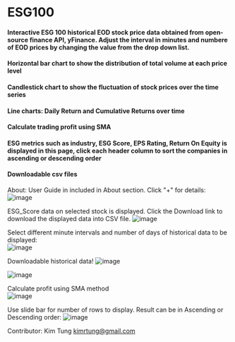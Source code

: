 # ESG100
#### Interactive ESG 100 historical EOD stock price data obtained from open-source finance API, yFinance. Adjust the interval in minutes and numbere of EOD prices by changing the value from the drop down list.
#### Horizontal bar chart to show the distribution of total volume at each price level
#### Candlestick chart to show the fluctuation of stock prices over the time series
#### Line charts: Daily Return and Cumulative Returns over time
#### Calculate trading profit using SMA
#### ESG metrics such as industry, ESG Score, EPS Rating, Return On Equity is displayed in this page, click each header column to sort the companies in ascending or descending order
#### Downloadable csv files

About: User Guide in included in About section. Click "+" for details: 
![image](https://user-images.githubusercontent.com/35645038/175801061-282b8bb6-2848-4231-ad77-d0e7d7b3ec79.png)

ESG_Score data on selected stock is displayed. Click the Download link to download the displayed data into CSV file.
![image](https://user-images.githubusercontent.com/35645038/175801111-0cf1367b-d0dd-4739-839f-bb95d3ef70a3.png)

Select different minute intervals and number of days of historical data to be displayed:  
![image](https://user-images.githubusercontent.com/35645038/173219226-b8e9091f-6114-47bd-b736-d54ba70b6b9a.png)  

Downloadable historical data!
![image](https://user-images.githubusercontent.com/35645038/175804925-bcf7a5fd-d32e-4312-8b8a-49871c513ca5.png)

![image](https://user-images.githubusercontent.com/35645038/186001817-f67f87b6-8102-40ac-b17d-d79eaa81d674.png)

Calculate profit using SMA method      
![image](https://user-images.githubusercontent.com/35645038/187063177-403a656e-6ffa-4469-9957-a22ee8d8c30d.png)

Use slide bar for number of rows to display. Result can be in Ascending or Descending order:
![image](https://user-images.githubusercontent.com/35645038/173219293-c9476295-fda5-4024-a78a-6be56821dde5.png)

Contributor: Kim Tung kimrtung@gmail.com
